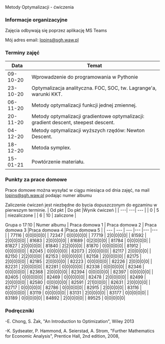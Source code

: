 Metody Optymalizacji - ćwiczenia

### Informacje organizacyjne

Zajęcia odbywają się poprzez aplikację MS Teams

Mój adres email: lopins@sgh.waw.pl

### Terminy zajęć

| Data | Temat |
| --- | --- |
| 09-10-20 | Wprowadzenie do programowania w Pythonie
| 23-10-20 | Optymalizacja analityczna. FOC, SOC, tw. Lagrange'a, warunki KKT. 
| 06-11-20 | Metody optymalizacji funkcji jednej zmiennej.
| 20-11-20 | Metody optymalizacji gradientowe optymalizacji: gradient descent, steepest descent.
| 04-12-20 | Metody optymalizacji wyższych rzędów: Newton Descent.
| 18-12-20 | Metoda symplex.
| 15-01-21 | Powtórzenie materiału.

### Punkty za prace domowe
Prace domowe można wysyłać w ciągu miesiąca od dnia zajęć, na mail lopins@sgh.waw.pl podając numer albumu

Zaliczenie ćwiczeń jest niezbędne do bycia dopuszczonym do egzaminu w pierwszym terminie.
| Od pkt | Do pkt |Wynik ćwiczeń |
| ---| ---| --- |
| 0  | 5 | niezaliczone |
| 6 | 10 | zaliczone |

Grupa o 17:10
| Numer albumu | Praca domowa 1 | Praca domowa 2 | Praca domowa 3 |Praca domowa 4 |Praca domowa 5 |
| --- | --- | --- |--- |--- |--- |
| 77116 | 0|0|0|0|0|
| 72347 | 0|0|0|0|0|
| 77719 | 2|0|0|0|0|
| 81592 | 2|0|0|0|0|
| 81683 | 2|0|0|0|0|
| 81689 | 0|2|0|0|0|
| 81784 | 0|0|0|0|0|
| 81827 | 2|0|0|0|0|
| 81840 | 2|2|0|0|0|
| 81870 | 0|0|0|0|0|
| 81912 | 0|0|0|0|0|
| 82045 | 0|0|0|0|0|
| 82073 | 2|0|0|0|0|
| 82117 | 2|0|0|0|0|
| 82150 | 2|2|0|0|0|
| 82153 | 0|0|0|0|0|
| 82158 | 2|0|0|0|0|
| 82175 | 2|0|0|0|0|
| 82185 | 2|0|0|0|0|
| 82223 | 0|0|0|0|0|
| 82226 | 2|0|0|0|0|
| 82231 | 2|0|0|0|0|
| 82281 | 0|0|0|0|0|
| 82338 | 0|0|0|0|0|
| 82346 | 0|0|0|0|0|
| 82368 | 2|0|0|0|0|
| 82394 | 0|0|0|0|0|
| 82397 | 0|0|0|0|0|
| 82405 | 0|0|0|0|0|
| 82469 | 0|0|0|0|0|
| 82478 | 2|0|0|0|0|
| 82499 | 2|0|0|0|0|
| 82580 | 0|0|0|0|0|
| 82591 | 2|1|0|0|0|
| 82631 | 2|0|0|0|0|
| 82717 | 0|0|0|0|0|
| 82786 | 0|0|0|0|0|
| 82915 | 2|0|0|0|0|
| 83116 | 0|0|0|0|0|
| 83119 | 0|0|0|0|0|
| 83131 | 2|0|0|0|0|
| 83177 | 0|0|0|0|0|
| 83189 | 0|0|0|0|0|
| 84892 | 2|0|0|0|0|
| 89525 | 0|0|0|0|0|




### Podręczniki

-E. Chong, S. Żak, "An Introduction to Optimization", Wiley 2013

-K. Sydseater, P. Hammond, A. Seierstad, A. Strom, "Further Mathematics for Economic Analysis", Prentice Hall, 2nd edition, 2008,

